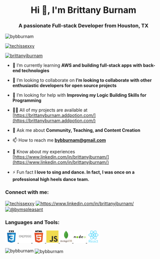 <h1 align="center">Hi 👋, I'm Brittany Burnam</h1>
<h3 align="center">A passionate Full-stack Developer from Houston, TX</h3>

<p align="left"> <img src="https://komarev.com/ghpvc/?username=bybburnam&label=Profile%20views&color=0e75b6&style=flat" alt="bybburnam" /> </p>

<p align="left"> <a href="https://twitter.com/techissexxy" target="blank"><img src="https://img.shields.io/twitter/follow/techissexxy?logo=twitter&style=for-the-badge" alt="techissexxy" /></a> </p>

<p align="left"> <a href="www.linkedin.com/in/brittanyjburnam/" target="blank"><img src="https://img.shields.io/linkedin/follow/brittanyjburnam?logo=twitter&style=for-the-badge" alt="brittanyjburnam" /></a> </p>

- 🌱 I’m currently learning **AWS and building full-stack apps with back-end technologies**

- 👯 I’m looking to collaborate on **I’m looking to collaborate with other enthusiastic developers for open source projects**

- 🤝 I’m looking for help with **Improving my Logic Building Skills for Programming**

- 👨‍💻 All of my projects are available at [https://brittanyburnam.addpotion.com/](https://brittanyburnam.addpotion.com/)

- 💬 Ask me about **Community, Teaching, and Content Creation**

- 📫 How to reach me **bybburnam@gmail.com**

- 📄 Know about my experiences [https://www.linkedin.com/in/brittanyjburnam/](https://www.linkedin.com/in/brittanyjburnam/)

- ⚡ Fun fact **I love to sing and dance. In fact, I was once on a professional high heels dance team.**

<h3 align="left">Connect with me:</h3>
<p align="left">
<a href="https://twitter.com/techissexxy" target="blank"><img align="center" src="https://raw.githubusercontent.com/rahuldkjain/github-profile-readme-generator/master/src/images/icons/Social/twitter.svg" alt="techissexxy" height="30" width="40" /></a>
<a href="https://linkedin.com/in/https://www.linkedin.com/in/brittanyjburnam/" target="blank"><img align="center" src="https://raw.githubusercontent.com/rahuldkjain/github-profile-readme-generator/master/src/images/icons/Social/linked-in-alt.svg" alt="https://www.linkedin.com/in/brittanyjburnam/" height="30" width="40" /></a>
<a href="https://hashnode.com/@bymspleasant" target="blank"><img align="center" src="https://raw.githubusercontent.com/rahuldkjain/github-profile-readme-generator/master/src/images/icons/Social/hashnode.svg" alt="@bymspleasant" height="30" width="40" /></a>
</p>

<h3 align="left">Languages and Tools:</h3>
<p align="left"> <a href="https://www.w3schools.com/css/" target="_blank" rel="noreferrer"> <img src="https://raw.githubusercontent.com/devicons/devicon/master/icons/css3/css3-original-wordmark.svg" alt="css3" width="40" height="40"/> </a> <a href="https://expressjs.com" target="_blank" rel="noreferrer"> <img src="https://raw.githubusercontent.com/devicons/devicon/master/icons/express/express-original-wordmark.svg" alt="express" width="40" height="40"/> </a> <a href="https://www.w3.org/html/" target="_blank" rel="noreferrer"> <img src="https://raw.githubusercontent.com/devicons/devicon/master/icons/html5/html5-original-wordmark.svg" alt="html5" width="40" height="40"/> </a> <a href="https://developer.mozilla.org/en-US/docs/Web/JavaScript" target="_blank" rel="noreferrer"> <img src="https://raw.githubusercontent.com/devicons/devicon/master/icons/javascript/javascript-original.svg" alt="javascript" width="40" height="40"/> </a> <a href="https://www.mongodb.com/" target="_blank" rel="noreferrer"> <img src="https://raw.githubusercontent.com/devicons/devicon/master/icons/mongodb/mongodb-original-wordmark.svg" alt="mongodb" width="40" height="40"/> </a> <a href="https://nodejs.org" target="_blank" rel="noreferrer"> <img src="https://raw.githubusercontent.com/devicons/devicon/master/icons/nodejs/nodejs-original-wordmark.svg" alt="nodejs" width="40" height="40"/> </a> <a href="https://reactjs.org/" target="_blank" rel="noreferrer"> <img src="https://raw.githubusercontent.com/devicons/devicon/master/icons/react/react-original-wordmark.svg" alt="react" width="40" height="40"/> </a> </p>

<p><img align="left" src="https://github-readme-stats.vercel.app/api/top-langs?username=bybburnam&show_icons=true&locale=en&layout=compact" alt="bybburnam" /></p>

<p>&nbsp;<img align="center" src="https://github-readme-stats.vercel.app/api?username=bybburnam&show_icons=true&locale=en" alt="bybburnam" /></p>
